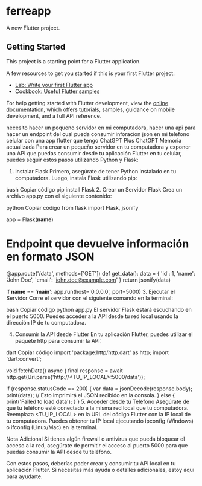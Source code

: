 # ferreapp

A new Flutter project.

## Getting Started

This project is a starting point for a Flutter application.

A few resources to get you started if this is your first Flutter project:

- [Lab: Write your first Flutter app](https://docs.flutter.dev/get-started/codelab)
- [Cookbook: Useful Flutter samples](https://docs.flutter.dev/cookbook)

For help getting started with Flutter development, view the
[online documentation](https://docs.flutter.dev/), which offers tutorials,
samples, guidance on mobile development, and a full API reference.

necesito hacer un pequeno servidor en mi computadora,
hacer una api para hacer un endpoint del cual pueda consumir inforacion json en mi telefono celular con una app flutter que tengo
ChatGPT Plus
ChatGPT
Memoria actualizada
Para crear un pequeño servidor en tu computadora y exponer una API que puedas consumir desde tu aplicación Flutter en tu celular, puedes seguir estos pasos utilizando Python y Flask:

1. Instalar Flask
   Primero, asegúrate de tener Python instalado en tu computadora. Luego, instala Flask utilizando pip:

bash
Copiar código
pip install Flask
2. Crear un Servidor Flask
   Crea un archivo app.py con el siguiente contenido:

python
Copiar código
from flask import Flask, jsonify

app = Flask(__name__)

# Endpoint que devuelve información en formato JSON
@app.route('/data', methods=['GET'])
def get_data():
data = {
'id': 1,
'name': 'John Doe',
'email': 'john.doe@example.com'
}
return jsonify(data)

if __name__ == '__main__':
app.run(host='0.0.0.0', port=5000)
3. Ejecutar el Servidor
   Corre el servidor con el siguiente comando en la terminal:

bash
Copiar código
python app.py
El servidor Flask estará escuchando en el puerto 5000. Puedes acceder a la API desde tu red local usando la dirección IP de tu computadora.

4. Consumir la API desde Flutter
   En tu aplicación Flutter, puedes utilizar el paquete http para consumir la API:

dart
Copiar código
import 'package:http/http.dart' as http;
import 'dart:convert';

void fetchData() async {
final response = await http.get(Uri.parse('http://<TU_IP_LOCAL>:5000/data'));

if (response.statusCode == 200) {
var data = jsonDecode(response.body);
print(data); // Esto imprimirá el JSON recibido en la consola.
} else {
print('Failed to load data');
}
}
5. Acceder desde tu Teléfono
   Asegúrate de que tu teléfono esté conectado a la misma red local que tu computadora. Reemplaza <TU_IP_LOCAL> en la URL del código Flutter con la IP local de tu computadora. Puedes obtener tu IP local ejecutando ipconfig (Windows) o ifconfig (Linux/Mac) en la terminal.

Nota Adicional
Si tienes algún firewall o antivirus que pueda bloquear el acceso a la red, asegúrate de permitir el acceso al puerto 5000 para que puedas consumir la API desde tu teléfono.

Con estos pasos, deberías poder crear y consumir tu API local en tu aplicación Flutter. Si necesitas más ayuda o detalles adicionales, estoy aquí para ayudarte.

